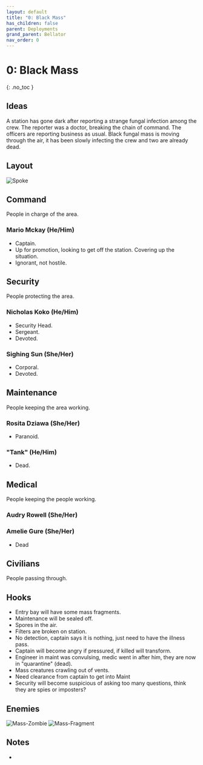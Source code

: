 ```yaml
---
layout: default
title: "0: Black Mass"
has_children: false
parent: Deployments
grand_parent: Bellator
nav_order: 0
---
```

# 0: Black Mass
{: .no_toc }

## Ideas
A station has gone dark after reporting a strange fungal infection among the crew. The reporter was a doctor, breaking the chain of command. The officers are reporting business as usual. Black fungal mass is moving through the air, it has been slowly infecting the crew and two are already dead.

## Layout
![Spoke](Game/Blocks/Spoke)

## Command
People in charge of the area.
### Mario Mckay (He/Him)
* Captain.
* Up for promotion, looking to get off the station. Covering up the situation.
* Ignorant, not hostile.
## Security
People protecting the area.
### Nicholas Koko (He/Him)
* Security Head.
* Sergeant.
* Devoted.
### Sighing Sun (She/Her)
* Corporal.
* Devoted.

## Maintenance
People keeping the area working.
### Rosita Dziawa (She/Her)
* Paranoid.
### "Tank" (He/Him)
* Dead.

## Medical
People keeping the people working.
### Audry Rowell (She/Her)
### Amelie Gure (She/Her)
* Dead

## Civilians
People passing through.


## Hooks
* Entry bay will have some mass fragments. 
* Maintenance will be sealed off.
* Spores in the air.
* Filters are broken on station.
* No detection, captain says it is nothing, just need to have the illness pass.
* Captain will become angry if pressured, if killed will transform. 
* Engineer in maint was convulsing, medic went in after him, they are now in "quarantine" (dead).
* Mass creatures crawling out of vents.
* Need clearance from captain to get into Maint
* Security will become suspicious of asking too many questions, think they are spies or imposters?

## Enemies
![Mass-Zombie](Game/Creatures/Mass-Zombie)
![Mass-Fragment](Game/Creatures/Mass-Fragment)
## Notes
* 
